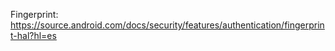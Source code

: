 Fingerprint:
https://source.android.com/docs/security/features/authentication/fingerprint-hal?hl=es


